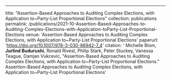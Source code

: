 ---
title: "Assertion-Based Approaches to Auditing Complex Elections, with Application to~Party-List Proportional Elections"
collection: publications
permalink: /publications/2021-10-Assertion-Based-Approaches-to-Auditing-Complex-Elections-with-Application-toParty-List-Proportional-Elections
venue: 'Assertion-Based Approaches to Auditing Complex Elections, with Application to~Party-List Proportional Elections'
paperurl: 'https://doi.org/10.1007/978-3-030-86942-7_4'
citation: ' Michelle Blom,  <b>Jurlind Budurushi</b>,  Ronald Rivest,  Philip Stark,  Peter Stuckey,  Vanessa Teague,  Damjan Vukcevic, &quot;Assertion-Based Approaches to Auditing Complex Elections, with Application to~Party-List Proportional Elections.&quot; Assertion-Based Approaches to Auditing Complex Elections, with Application to~Party-List Proportional Elections'